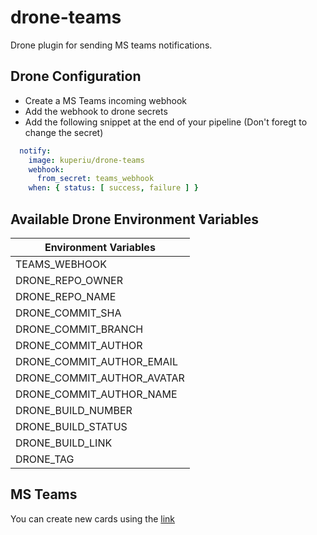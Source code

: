 # drone-teams

Drone plugin for sending MS teams notifications.

## Drone Configuration
- Create a MS Teams incoming webhook
- Add the webhook to drone secrets
- Add the following snippet at the end of your pipeline (Don't foregt to change the secret)
```yaml
  notify:
    image: kuperiu/drone-teams
    webhook: 
      from_secret: teams_webhook
    when: { status: [ success, failure ] }
```

## Available Drone Environment Variables
| Environment Variables  | 
| ------------- |
| TEAMS_WEBHOOK |
| DRONE_REPO_OWNER |
| DRONE_REPO_NAME |
| DRONE_COMMIT_SHA |
| DRONE_COMMIT_BRANCH |
| DRONE_COMMIT_AUTHOR |
| DRONE_COMMIT_AUTHOR_EMAIL |
| DRONE_COMMIT_AUTHOR_AVATAR |
| DRONE_COMMIT_AUTHOR_NAME |
| DRONE_BUILD_NUMBER |
| DRONE_BUILD_STATUS |
| DRONE_BUILD_LINK |
| DRONE_TAG |

## MS Teams
You can create new cards using the [link](https://docs.microsoft.com/en-us/microsoftteams/platform/concepts/cards/cards-reference#office-365-connector-card)

